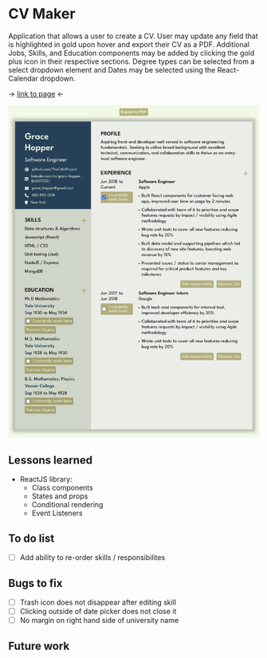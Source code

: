# CV Maker

Application that allows a user to create a CV. User may update any field that is highlighted in gold upon hover and export their CV as a PDF. Additional Jobs, Skills, and Education components may be added by clicking the gold plus icon in their respective sections. Degree types can be selected from a select dropdown element and Dates may be selected using the React-Calendar dropdown.

-> <a href="https://sumedh-inamdar.github.io/cv-application/">link to page</a> <-

![front page screenshot](./src/assets/cvMakerScreenshot.png)

## Lessons learned

- ReactJS library:
  - Class components
  - States and props
  - Conditional rendering
  - Event Listeners

## To do list

- [ ] Add ability to re-order skills / responsibilites

## Bugs to fix

- [ ] Trash icon does not disappear after editing skill
- [ ] Clicking outside of date picker does not close it
- [ ] No margin on right hand side of university name

## Future work
